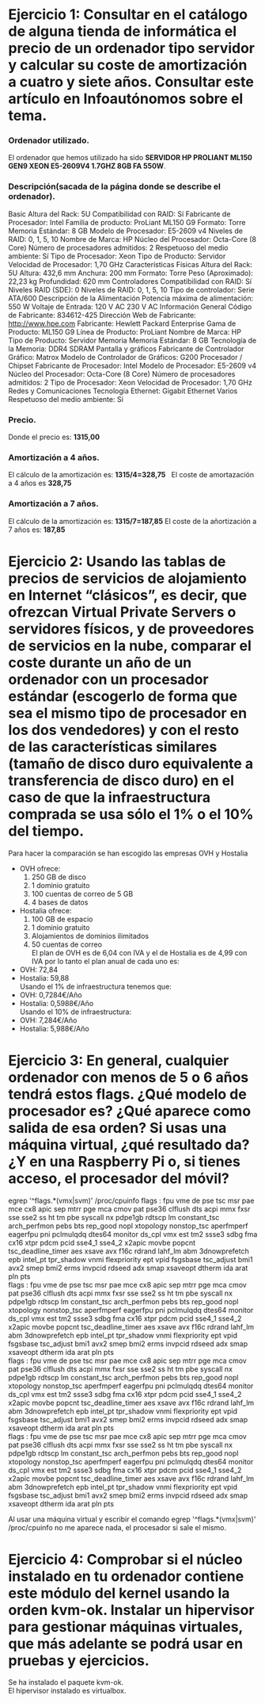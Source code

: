 # Ejercicio 1: Consultar en el catálogo de alguna tienda de informática el precio de un ordenador tipo servidor y calcular su coste de amortización a cuatro y siete años. Consultar este artículo en Infoautónomos sobre el tema.  
### Ordenador utilizado.  
El ordenador que hemos utilizado ha sido **SERVIDOR HP PROLIANT ML150 GEN9 XEON E5-2609V4 1.7GHZ 8GB FA 550W**. 
### Descripción(sacada de la página donde se describe el ordenador).  
Basic
Altura del Rack: 5U
Compatibilidad con RAID: Sí
Fabricante de Procesador: Intel
Familia de producto: ProLiant ML150 G9
Formato: Torre
Memoria Estándar: 8 GB
Modelo de Procesador: E5-2609 v4
Niveles de RAID: 0, 1, 5, 10
Nombre de Marca: HP
Núcleo del Procesador: Octa-Core (8 Core)
Número de procesadores admitidos: 2
Respetuoso del medio ambiente: Sí
Tipo de Procesador: Xeon
Tipo de Producto: Servidor
Velocidad de Procesador: 1,70 GHz
Características Físicas
Altura del Rack: 5U
Altura: 432,6 mm
Anchura: 200 mm
Formato: Torre
Peso (Aproximado): 22,23 kg
Profundidad: 620 mm
Controladores
Compatibilidad con RAID: Sí
Niveles RAID (SDE): 0
Niveles de RAID: 0, 1, 5, 10
Tipo de controlador: Serie ATA/600
Descripción de la Alimentación
Potencia máxima de alimentación: 550 W
Voltaje de Entrada: 120 V AC
230 V AC
Información General
Código de Fabricante: 834612-425
Dirección Web de Fabricante: http://www.hpe.com
Fabricante: Hewlett Packard Enterprise
Gama de Producto: ML150 G9
Línea de Producto: ProLiant
Nombre de Marca: HP
Tipo de Producto: Servidor
Memoria
Memoria Estándar: 8 GB
Tecnología de la Memoria: DDR4 SDRAM
Pantalla y gráficos
Fabricante de Controlador Gráfico: Matrox
Modelo de Controlador de Gráficos: G200
Procesador / Chipset
Fabricante de Procesador: Intel
Modelo de Procesador: E5-2609 v4
Núcleo del Procesador: Octa-Core (8 Core)
Número de procesadores admitidos: 2
Tipo de Procesador: Xeon
Velocidad de Procesador: 1,70 GHz
Redes y Comunicaciones
Tecnología Ethernet: Gigabit Ethernet
Varios
Respetuoso del medio ambiente: Sí 
### Precio.  
Donde el precio es: **1315,00**
### Amortización a 4 años.
El cálculo de la amortización es: **1315/4=328,75**  
El coste de amortazación a 4 años es **328,75**  
### Amortización a 7 años.  
El cálculo de la amortización es: **1315/7=187,85** 
El coste de la añortización a 7 años es: **187,85**
  
    
  
# Ejercicio 2: Usando las tablas de precios de servicios de alojamiento en Internet “clásicos”, es decir, que ofrezcan Virtual Private Servers o servidores físicos, y de proveedores de servicios en la nube, comparar el coste durante un año de un ordenador con un procesador estándar (escogerlo de forma que sea el mismo tipo de procesador en los dos vendedores) y con el resto de las características similares (tamaño de disco duro equivalente a transferencia de disco duro) en el caso de que la infraestructura comprada se usa sólo el 1% o el 10% del tiempo.  
Para hacer la comparación se han escogido las empresas OVH y Hostalia  
  
* OVH ofrece:  
  1. 250 GB de disco  
  2. 1 dominio gratuito  
  3. 100 cuentas de correo de 5 GB  
  4. 4 bases de datos  
* Hostalia ofrece:  
  1. 100 GB de espacio  
  2. 1 dominio gratuito  
  3. Alojamientos de dominios ilimitados  
  4. 50 cuentas de correo  
El plan de OVH es de 6,04 con IVA y el de Hostalia es de 4,99 con IVA por lo tanto el plan anual de cada uno es:
* OVH: 72,84  
* Hostalia: 59,88  
Usando el 1% de infraestructura tenemos que:  
* OVH: 0,7284€/Año  
* Hostalia: 0,5988€/Año  
Usando el 10% de infraestructura:
* OVH: 7,284€/Año  
* Hostalia: 5,988€/Año  

# Ejercicio 3: En general, cualquier ordenador con menos de 5 o 6 años tendrá estos flags. ¿Qué modelo de procesador es? ¿Qué aparece como salida de esa orden? Si usas una máquina virtual, ¿qué resultado da? ¿Y en una Raspberry Pi o, si tienes acceso, el procesador del móvil?  
 egrep '^flags.*(vmx|svm)' /proc/cpuinfo
flags		: fpu vme de pse tsc msr pae mce cx8 apic sep mtrr pge mca cmov pat pse36 clflush dts acpi mmx fxsr sse sse2 ss ht tm pbe syscall nx pdpe1gb rdtscp lm constant_tsc arch_perfmon pebs bts rep_good nopl xtopology nonstop_tsc aperfmperf eagerfpu pni pclmulqdq dtes64 monitor ds_cpl vmx est tm2 ssse3 sdbg fma cx16 xtpr pdcm pcid sse4_1 sse4_2 x2apic movbe popcnt tsc_deadline_timer aes xsave avx f16c rdrand lahf_lm abm 3dnowprefetch epb intel_pt tpr_shadow vnmi flexpriority ept vpid fsgsbase tsc_adjust bmi1 avx2 smep bmi2 erms invpcid rdseed adx smap xsaveopt dtherm ida arat pln pts  
flags		: fpu vme de pse tsc msr pae mce cx8 apic sep mtrr pge mca cmov pat pse36 clflush dts acpi mmx fxsr sse sse2 ss ht tm pbe syscall nx pdpe1gb rdtscp lm constant_tsc arch_perfmon pebs bts rep_good nopl xtopology nonstop_tsc aperfmperf eagerfpu pni pclmulqdq dtes64 monitor ds_cpl vmx est tm2 ssse3 sdbg fma cx16 xtpr pdcm pcid sse4_1 sse4_2 x2apic movbe popcnt tsc_deadline_timer aes xsave avx f16c rdrand lahf_lm abm 3dnowprefetch epb intel_pt tpr_shadow vnmi flexpriority ept vpid fsgsbase tsc_adjust bmi1 avx2 smep bmi2 erms invpcid rdseed adx smap xsaveopt dtherm ida arat pln pts  
flags		: fpu vme de pse tsc msr pae mce cx8 apic sep mtrr pge mca cmov pat pse36 clflush dts acpi mmx fxsr sse sse2 ss ht tm pbe syscall nx pdpe1gb rdtscp lm constant_tsc arch_perfmon pebs bts rep_good nopl xtopology nonstop_tsc aperfmperf eagerfpu pni pclmulqdq dtes64 monitor ds_cpl vmx est tm2 ssse3 sdbg fma cx16 xtpr pdcm pcid sse4_1 sse4_2 x2apic movbe popcnt tsc_deadline_timer aes xsave avx f16c rdrand lahf_lm abm 3dnowprefetch epb intel_pt tpr_shadow vnmi flexpriority ept vpid fsgsbase tsc_adjust bmi1 avx2 smep bmi2 erms invpcid rdseed adx smap xsaveopt dtherm ida arat pln pts  
flags		: fpu vme de pse tsc msr pae mce cx8 apic sep mtrr pge mca cmov pat pse36 clflush dts acpi mmx fxsr sse sse2 ss ht tm pbe syscall nx pdpe1gb rdtscp lm constant_tsc arch_perfmon pebs bts rep_good nopl xtopology nonstop_tsc aperfmperf eagerfpu pni pclmulqdq dtes64 monitor ds_cpl vmx est tm2 ssse3 sdbg fma cx16 xtpr pdcm pcid sse4_1 sse4_2 x2apic movbe popcnt tsc_deadline_timer aes xsave avx f16c rdrand lahf_lm abm 3dnowprefetch epb intel_pt tpr_shadow vnmi flexpriority ept vpid fsgsbase tsc_adjust bmi1 avx2 smep bmi2 erms invpcid rdseed adx smap xsaveopt dtherm ida arat pln pts  
  
Al usar una máquina virtual y escribir el comando egrep '^flags.*(vmx|svm)' /proc/cpuinfo no me aparece nada, el procesador si sale el mismo.  
  
# Ejercicio 4: Comprobar si el núcleo instalado en tu ordenador contiene este módulo del kernel usando la orden kvm-ok. Instalar un hipervisor para gestionar máquinas virtuales, que más adelante se podrá usar en pruebas y ejercicios.  
Se ha instalado el paquete kvm-ok.  
El hipervisor instalado es virtualbox.  

